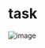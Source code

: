 # task
![image](https://user-images.githubusercontent.com/77655749/187089562-e7bd0c6b-2123-45a2-bfe2-aaf16ac83de6.png)
